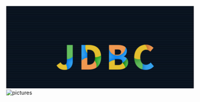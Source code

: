 
<img src="https://github.com/yash8917/JDBC/blob/main/src/main/java/org/example/JDBC.png?raw=true" alt="Pictures" />


<img src="https://camo.githubusercontent.com/df36e029d709f6e57e57bc982f4e603685af06850523b3fbcf9d47ca53f20a7d/68747470733a2f2f696d6775722e636f6d2f50316d6a5a32542e706e67" alt="pictures" />
